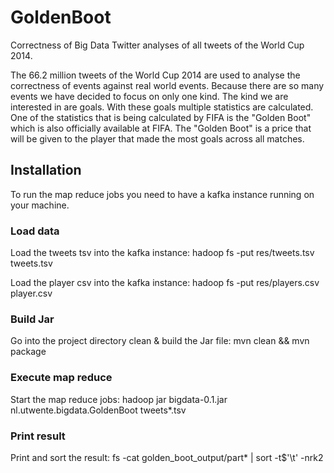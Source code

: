 # GoldenBoot
Correctness of Big Data Twitter analyses of all tweets of the World Cup 2014.

The 66.2 million tweets of the World Cup 2014 are used to analyse the correctness of events against real world events. Because there are so many events we have decided to focus on only one kind. The kind we are interested in are goals. With these goals multiple statistics are calculated. One of the statistics that is being calculated by FIFA is the "Golden Boot" which is also officially available at FIFA. The "Golden Boot" is a price that will be given to the player that made the most goals across all matches.


## Installation

To run the map reduce jobs you need to have a kafka instance running on your machine.

### Load data

Load the tweets tsv into the kafka instance:
hadoop fs -put res/tweets.tsv tweets.tsv

Load the player csv into the kafka instance:
hadoop fs -put res/players.csv player.csv

### Build Jar

Go into the project directory clean & build the Jar file:
mvn clean && mvn package

### Execute map reduce

Start the map reduce jobs:
hadoop jar bigdata-0.1.jar nl.utwente.bigdata.GoldenBoot tweets*.tsv

### Print result

Print and sort the result:
fs -cat golden_boot_output/part* | sort -t$'\t' -nrk2